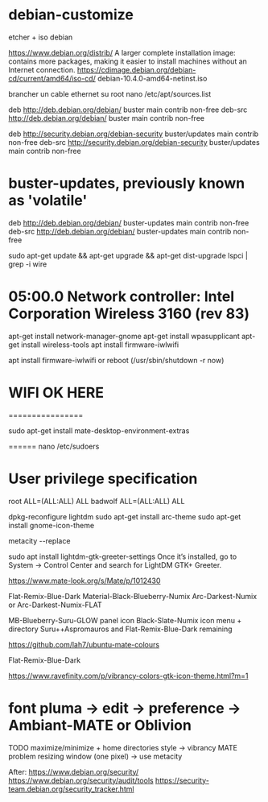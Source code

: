 # debian-customize

etcher + iso debian 

https://www.debian.org/distrib/
A larger complete installation image: contains more packages, making it easier to install machines without an Internet connection. 
https://cdimage.debian.org/debian-cd/current/amd64/iso-cd/
debian-10.4.0-amd64-netinst.iso

brancher un cable ethernet
su root
nano /etc/apt/sources.list

deb http://deb.debian.org/debian/ buster main contrib non-free
deb-src http://deb.debian.org/debian/ buster main contrib non-free

deb http://security.debian.org/debian-security buster/updates main contrib non-free
deb-src http://security.debian.org/debian-security buster/updates main contrib non-free

# buster-updates, previously known as 'volatile'
deb http://deb.debian.org/debian/ buster-updates main contrib non-free
deb-src http://deb.debian.org/debian/ buster-updates main contrib non-free

sudo apt-get update && apt-get upgrade && apt-get dist-upgrade
lspci | grep -i wire
# 05:00.0 Network controller: Intel Corporation Wireless 3160 (rev 83)
apt-get install network-manager-gnome
apt-get install wpasupplicant
apt-get install wireless-tools
apt install firmware-iwlwifi

apt install firmware-iwlwifi or reboot (/usr/sbin/shutdown -r now)

# WIFI OK HERE
================

sudo apt-get install mate-desktop-environment-extras

======
nano /etc/sudoers

# User privilege specification
root	ALL=(ALL:ALL) ALL
badwolf	ALL=(ALL:ALL) ALL

dpkg-reconfigure lightdm
sudo apt-get install arc-theme
sudo apt-get install gnome-icon-theme

metacity --replace

sudo apt install lightdm-gtk-greeter-settings
Once it’s installed, go to System -> Control Center and search for LightDM GTK+ Greeter.

https://www.mate-look.org/s/Mate/p/1012430

Flat-Remix-Blue-Dark
Material-Black-Blueberry-Numix
Arc-Darkest-Numix or Arc-Darkest-Numix-FLAT

MB-Blueberry-Suru-GLOW panel icon
Black-Slate-Numix icon menu + directory
Suru++Aspromauros and Flat-Remix-Blue-Dark remaining

https://github.com/lah7/ubuntu-mate-colours

Flat-Remix-Blue-Dark

https://www.ravefinity.com/p/vibrancy-colors-gtk-icon-theme.html?m=1

font pluma -> edit -> preference -> Ambiant-MATE or Oblivion
=======

TODO maximize/minimize + home directories style -> vibrancy
MATE problem resizing window (one pixel) -> use metacity

After:
https://www.debian.org/security/
https://www.debian.org/security/audit/tools
https://security-team.debian.org/security_tracker.html

